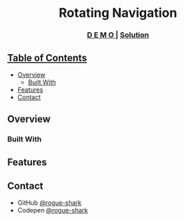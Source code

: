 <h1 align="center">Rotating Navigation</h1>



<div align="center">
  <h3>
    <a href="">
      D E M O
    </a>
    <span> | </span>
    <a href="">
      Solution
  </h3>
</div>

<!-- TABLE OF CONTENTS -->

## Table of Contents

- [Overview](#overview)
  - [Built With](#built-with)
- [Features](#features)
- [Contact](#contact)


<!-- OVERVIEW -->

## Overview

### Built With

## Features

## Contact

- GitHub [@rogue-shark](https://github.com/rogue-shark)
- Codepen [@rogue-shark](https://codepen.io/rogue-shark)